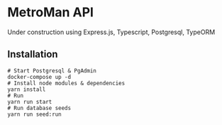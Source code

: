 # MetroMan API
Under construction using Express.js, Typescript, Postgresql, TypeORM

## Installation
```
# Start Postgresql & PgAdmin
docker-compose up -d
# Install node modules & dependencies
yarn install
# Run
yarn run start
# Run database seeds
yarn run seed:run

```
